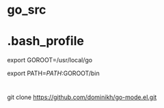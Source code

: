 # go_src

# .bash_profile
export GOROOT=/usr/local/go

export PATH=$PATH:$GOROOT/bin

# 
git clone https://github.com/dominikh/go-mode.el.git
